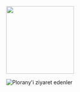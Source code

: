 <img height="180em" src="https://github-readme-stats.vercel.app/api?username=Plorany&show_icons=true&hide_border=true&&count_private=true&include_all_commits=true" />

![Plorany'i ziyaret edenler](https://visitor-badge.glitch.me/badge?page_id=plorany) 

<!--
**Plorany/Plorany** is a ✨ _special_ ✨ repository because its `README.md` (this file) appears on your GitHub profile.

Here are some ideas to get you started:

- 🔭 I’m currently working on ...
- 🌱 I’m currently learning ...
- 👯 I’m looking to collaborate on ...
- 🤔 I’m looking for help with ...
- 💬 Ask me about ...
- 📫 How to reach me: ...
- 😄 Pronouns: ...
- ⚡ Fun fact: ...
-->

